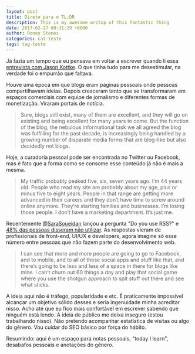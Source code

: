 ```yaml
---
layout: post
title: Direto para o TL;DR
description: This is my awesome writup of this fantastic thing
date: 2017-02-27 00:31:29 +0000
author: Roney Stones
categories: cat-teste
tags: tag-teste
---
```



Já fazia um tempo que eu pensava em voltar a escrever quando li essa <a class="link blue dim bb" href="http://www.niemanlab.org/2018/02/last-blog-standing-last-guy-dancing-how-jason-kottke-is-thinking-about-kottke-org-at-20/">entrevista com Jason Kottke</a>. O que tinha tudo para me desestimular, na verdade foi o empurrão que faltava.

Houve uma época em que blogs eram páginas pessoais onde pessoas compartilhavam ideias. Depois cresceram tanto que se transformaram em espaços comerciais com equipe de jornalismo e diferentes formas de monetização. Viraram portais de notícia.

<blockquote class="i mb4 pl4 bl bw1 b--blue">Sure, blogs still exist, many of them are excellent, and they will go on existing and being excellent for many years to come. But the function of the blog, the nebulous informational task we all agreed the blog was fulfilling for the past decade, is increasingly being handled by a growing number of disparate media forms that are blog-like but also decidedly not blogs.</blockquote>

Hoje, a curadoria pessoal pode ser encontrada no Twitter ou Facebook, mas é fato que a forma como se consome esse conteúdo já não é mais a mesma.

<blockquote class="i mb4 pl4 bl bw1 b--blue">My traffic probably peaked five, six, seven years ago. I’m 44 years old. People who read my site are probably about my age, plus or minus five to eight years. People in that range are getting more advanced in their careers and they don’t have time to screw around online anymore. They’re starting families and businesses. I’m losing those people. I don’t have a marketing department. It’s just me.</blockquote>

Recentemente <a class="link blue dim bb" href="https://twitter.com/SaraSoueidan/">@SaraSoueidan</a> lançou a pergunta "Do you use RSS?" e <a class="link blue dim bb" href="https://twitter.com/SaraSoueidan/status/956873021133938690">48% das pessoas disseram não utilizar</a>. As respostas vieram de profissionais de front-end, UI/UX e developers, agora imagine só esse número entre pessoas que não fazem parte do desenvolvimento web.

<blockquote class="i mb4 pl4 bl bw1 b--blue">I can see that more and more people are going to go to Facebook, and to mobile, and to all of these social apps and stuff like that, and there’s going to be less and less of a space in there for blogs like mine. I can’t churn out 60 things a day and play that social game where you use the shotgun approach to spit stuff out there and see what sticks.</blockquote>

A ideia aqui não é tráfego, popularidade e etc. É praticamente impossível alcançar um objetivo sólido desses e seria ingenuidade minha acreditar nisso. Acho até que eu fico mais confortável em escrever sabendo que ninguém está lendo. A ideia de público me deixa inseguro (estou trabalhando nisso). Não pretendo acompanhar estatística de visitas ou algo do gênero. Vou cuidar do SEO básico por força do hábito.

Resumindo: aqui é um espaço para notas pessoais, <span class="i">"today I learn"</span>, desabafos pessoais e anotações do gênero.